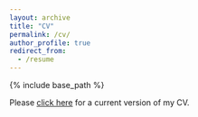 ```yaml
---
layout: archive
title: "CV"
permalink: /cv/
author_profile: true
redirect_from:
  - /resume
---
```


{% include base_path %}

Please [click here](https://www.dropbox.com/s/gddik22jtngze4a/Jiannan_CV_Apr%202023.pdf?dl=0) for a current version of my CV.